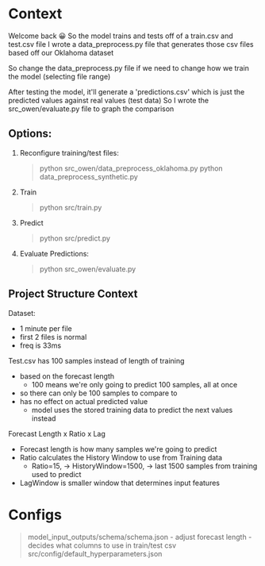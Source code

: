 # Context
Welcome back 😀
So the model trains and tests off of a train.csv and test.csv file
I wrote a data_preprocess.py file that generates those csv files based off our Oklahoma dataset

So change the data_preprocess.py file if we need to change how we train the model (selecting file range)

After testing the model, it'll generate a 'predictions.csv' which is just the predicted values against real values (test data)
    So I wrote the src_owen/evaluate.py file to graph the comparison


## Options:
1) Reconfigure training/test files:
    > python src_owen/data_preprocess_oklahoma.py
    > python data_preprocess_synthetic.py
2) Train
    > python src/train.py
3) Predict
    > python src/predict.py
4) Evaluate Predictions:
    > python src_owen/evaluate.py

## Project Structure Context
Dataset:
- 1 minute per file
- first 2 files is normal
- freq is 33ms

Test.csv has 100 samples instead of length of training
- based on the forecast length
    - 100 means we're only going to predict 100 samples, all at once
- so there can only be 100 samples to compare to
- has no effect on actual predicted value
    - model uses the stored training data to predict the next values instead

Forecast Length x Ratio x Lag
- Forecast length is how many samples we're going to predict
- Ratio calculates the History Window to use from Training data
    - Ratio=15, -> HistoryWindow=1500, -> last 1500 samples from training used to predict
- LagWindow is smaller window that determines input features


# Configs
> model_input_outputs/schema/schema.json
    - adjust forecast length
    - decides what columns to use in train/test csv
> src/config/default_hyperparameters.json

